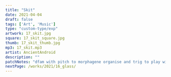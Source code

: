 ```yaml
---
title: "Skit"
date: 2021-04-04
draft: false
tags: ['Art', 'Music']
type: "custom-type/exp"
artwork: 17_skit.jpg
square: 17_skit_square.jpg
thumb: 17_skit_thumb.jpg
mp3: 17_skit.mp3
artist: AncientAndroid
description: ""
patchNotes: "dfam with pitch to morphagene organise and trig to play with audio coming back in the ext input. dfam going into m32 mix. m32 just playing one note and to begin with set to all the way up on noise. manual mods on dfam vco1 & 2 vol and cutoff. manual mods on m32 vol, cutoff, mix and decay. no audio processing."
nextPage: /works/2021/16_glass/
---
```

